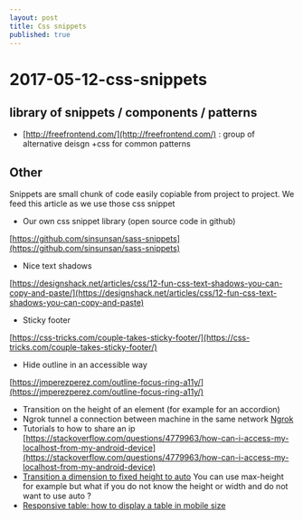 ```yaml
---
layout: post
title: Css snippets
published: true
---
```


# 2017-05-12-css-snippets

## library of snippets / components / patterns

* [http://freefrontend.com/](http://freefrontend.com/) : group of alternative deisgn +css for common patterns

## Other

Snippets are small chunk of code easily copiable from project to project. We feed this article as we use those css snippet

* Our own css snippet library  \(open source code in github\)

[https://github.com/sinsunsan/sass-snippets](https://github.com/sinsunsan/sass-snippets)

* Nice text shadows

[https://designshack.net/articles/css/12-fun-css-text-shadows-you-can-copy-and-paste/](https://designshack.net/articles/css/12-fun-css-text-shadows-you-can-copy-and-paste)

* Sticky  footer 

[https://css-tricks.com/couple-takes-sticky-footer/](https://css-tricks.com/couple-takes-sticky-footer/)

* Hide outline in an accessible way

[https://jmperezperez.com/outline-focus-ring-a11y/](https://jmperezperez.com/outline-focus-ring-a11y/)

* Transition on the height of an element \(for example for an accordion\)
* Ngrok tunnel a connection between machine in the same network [Ngrok](https://www.sitepoint.com/use-ngrok-test-local-site/)
* Tutorials to how to share an ip [https://stackoverflow.com/questions/4779963/how-can-i-access-my-localhost-from-my-android-device](https://stackoverflow.com/questions/4779963/how-can-i-access-my-localhost-from-my-android-device)
* [Transition a dimension to fixed height to auto](https://css-tricks.com/using-css-transitions-auto-dimensions/) You can use max-height for example but what if you do not know the height or width and do not want to use auto ?
* [Responsive table: how to display a table in mobile size](https://css-tricks.com/accessible-simple-responsive-tables/)

